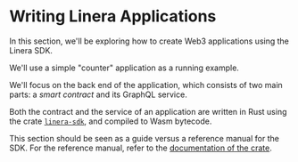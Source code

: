# Writing Linera Applications

In this section, we'll be exploring how to create Web3 applications using the Linera SDK.

We'll use a simple "counter" application as a running example.

We'll focus on the back end of the application, which consists of two main parts: a *smart contract* and its GraphQL service.

Both the contract and the service of an application are written in Rust using the crate [`linera-sdk`](https://crates.io/crates/linera-sdk), and compiled to Wasm bytecode.

This section should be seen as a guide versus a reference manual for the SDK. For the reference manual, refer to the [documentation of the crate](https://docs.rs/linera-sdk/latest/linera_sdk/).